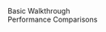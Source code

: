 <div class="sphx-glr-thumbnails">
<!-- thumbnail-parent-div-open --><div class="sphx-glr-thumbcontainer" tooltip="First, lets import everything from bulletchess">  <div class="sphx-glr-thumbnail-title">Basic Walkthrough</div>
</div><div class="sphx-glr-thumbcontainer" tooltip="bulletchess&#x27;s creation was motivated by frustration with python-chess&#x27;s slow performance. python-chess is a fantastic, feature-rich library, but is inherently limited in its performance by being implemented by python. bulletchess, however, is implemented as a pure C-extension. To demonstrate how much faster bulletchess is, we can write equivalent functions in both libraries, and compare the runtimes.">  <div class="sphx-glr-thumbnail-title">Performance Comparisons</div>
</div>
<!-- thumbnail-parent-div-close --></div>
